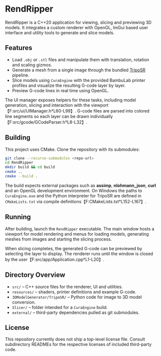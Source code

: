# RendRipper

RendRipper is a C++20 application for viewing, slicing and previewing 3D models.
It integrates a custom renderer with OpenGL, ImGui based user interface and
utility tools to generate and slice models.

## Features

- Load `.obj` or `.stl` files and manipulate them with translation, rotation and
  scaling gizmos.
- Generate a mesh from a single image through the bundled
  [TripoSR](3DModelGenerator/TripoSR) pipeline.
- Slice models using `CuraEngine` with the provided BambuLab printer profiles and
  visualize the resulting G-code layer by layer.
- Preview G-code lines in real time using OpenGL.

The UI manager exposes helpers for these tasks, including model generation,
slicing and interaction with the viewport【F:src/ui/UIManager.h†L60-L99】.
G-code files are parsed into colored line segments so each layer can be drawn
individually【F:src/gcode/GCodeParser.h†L8-L32】.

## Building

This project uses CMake. Clone the repository with its submodules:

```bash
git clone --recurse-submodules <repo-url>
cd RendRipper
mkdir build && cd build
cmake ..
cmake --build .
```

The build expects external packages such as **assimp**, **nlohmann_json**,
**curl** and an OpenGL development environment. On Windows the paths to
`CuraEngine.exe` and the Python interpreter for TripoSR are defined in
`CMakeLists.txt` via compile definitions【F:CMakeLists.txt†L152-L167】.

## Running

After building, launch the `RendRipper` executable. The main window hosts a
viewport for model rendering and menus for loading models, generating meshes from
images and starting the slicing process.

When slicing completes, the generated G-code can be previewed by selecting the
layer to display. The renderer runs until the window is closed by the user【F:src/app/Application.cpp†L1-L20】.

## Directory Overview

- `src/` – C++ source files for the renderer, UI and utilities.
- `resources/` – shaders, printer definitions and example G-code.
- `3DModelGenerator/TripoSR/` – Python code for image to 3D model conversion.
- `Slicer/` – folder intended for a `CuraEngine` build.
- `external/` – third-party dependencies pulled as git submodules.

## License

This repository currently does not ship a top-level license file. Consult
subdirectory READMEs for the respective licenses of included third-party code.
